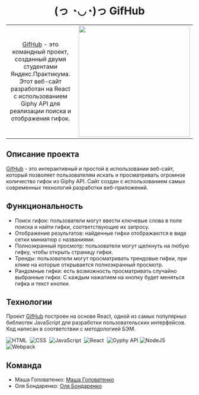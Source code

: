 <h1 align='center'> (っ ◔◡◔)っ GifHub</h1>

<table border="0">
 <tr>
    <td><p align='center'><a href="https://bonnhelga86.github.io/GifHub/" target="_blank">GifHub</a> - это командный проект, созданный двумя студентами Яндекс.Практикума. Этот веб-сайт разработан на React с использованием Giphy API для реализации поиска и отображения гифок.</p></td>
    <td><img align="right" src="https://media.giphy.com/media/2IudUHdI075HL02Pkk/giphy.gif" width="300" height="300"/></td>
 </tr>
</table>

<h2> Описание проекта </h2>

<a href="https://bonnhelga86.github.io/GifHub/" target="_blank">GifHub</a> - это интерактивный и простой в использовании веб-сайт, который позволяет пользователям искать и просматривать огромное количество гифок из Giphy API. Сайт создан с использованием самых современных технологий разработки веб-приложений.

## Функциональность

- Поиск гифок: пользователи могут ввести ключевые слова в поле поиска и найти гифки, соответствующие их запросу.
- Отображение результатов: найденные гифки отображаются в виде сетки миниатюр с названиями.
- Полноэкранный просмотр: пользователи могут щелкнуть на любую гифку, чтобы открыть страницу гифки.
- Тренды: пользователи могут просматривать трендовые гифки, при клике на которые открывается полноэкранный просмотр.
- Рандомные гифки: есть возможность просматривать случайно выбранные гифки. С каждым нажатием на кнопку будет меняться гифка и текст кнопки.

## Технологии

Проект <a href="https://bonnhelga86.github.io/GifHub/" target="_blank">GifHub</a> построен на основе React, одной из самых популярных библиотек JavaScript для разработки пользовательских интерфейсов. Код написан в соответствии с методологией БЭМ.

<div>
  <img src="https://img.shields.io/badge/html5-%23E34F26.svg?style=for-the-badge&logo=html5&logoColor=white" title="HTML5" alt="HTML"/>&nbsp;
  <img src="https://img.shields.io/badge/css3-6DA55F.svg?style=for-the-badge&logo=css3&logoColor=blue"  title="CSS3" alt="CSS" />&nbsp;
  <img src="https://img.shields.io/badge/javascript-%23323330.svg?style=for-the-badge&logo=javascript&logoColor=%23F7DF1E" title="JavaScript" alt="JavaScript"/>&nbsp;
  <img src="https://img.shields.io/badge/react-%2320232a.svg?style=for-the-badge&logo=react&logoColor=%2361DAFB" title="React" alt="React"/>&nbsp;
  <img src="https://img.shields.io/badge/giphy-%2320232a.svg?style=for-the-badge&logoColor=white" title="Gyphy API" **alt="Giphy"/>
  <img src="https://img.shields.io/badge/node.js-6DA55F?style=for-the-badge&logo=node.js&logoColor=white" title="NodeJS" alt="NodeJS"/>&nbsp;
  <img src="https://img.shields.io/badge/webpack-%238DD6F9.svg?style=for-the-badge&logo=webpack&logoColor=black" title="Webpack" **alt="Webpack"/>
</div>

## Команда

- Маша Головатенко: [Маша Головатенко](https://github.com/m-golovatenko)
- Оля Бондаренко: [Оля Бондаренко](https://github.com/bonnhelga86)
